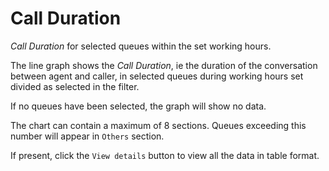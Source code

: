 # Call Duration

*Call Duration* for selected queues within the set working hours.

The line graph shows the *Call Duration*, ie the duration of the
conversation between agent and caller, in selected queues during 
working hours set divided as selected in the filter.

If no queues have been selected, the graph will show no data.

The chart can contain a maximum of 8 sections. Queues exceeding this number
will appear in ``Others`` section.

If present, click the ``View details`` button to view all the data
in table format.
